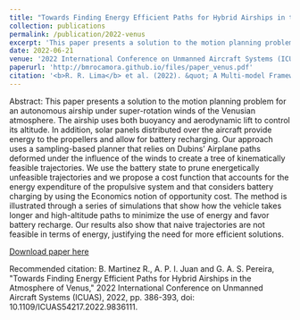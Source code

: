 ```yaml
---
title: "Towards Finding Energy Efficient Paths for Hybrid Airships in the Atmosphere of Venus"
collection: publications
permalink: /publication/2022-venus
excerpt: 'This paper presents a solution to the motion planning problem for an autonomous airship under super-rotation winds of the Venusian atmosphere.'
date: 2022-06-21
venue: '2022 International Conference on Unmanned Aircraft Systems (ICUAS)'
paperurl: 'http://bmrocamora.github.io/files/paper_venus.pdf'
citation: '<b>R. R. Lima</b> et al. (2022). &quot; A Multi-model Framework for Tehter-based Drone Localization.&quot; <i>Journal of Intelligent & Robotic Systems</i>.'
---
```

Abstract:
This paper presents a solution to the motion planning problem for an autonomous airship under super-rotation winds of the Venusian atmosphere. The airship uses both buoyancy and aerodynamic lift to control its altitude. In addition, solar panels distributed over the aircraft provide energy to the propellers and allow for battery recharging. Our approach uses a sampling-based planner that relies on Dubins’ Airplane paths deformed under the influence of the winds to create a tree of kinematically feasible trajectories. We use the battery state to prune energetically unfeasible trajectories and we propose a cost function that accounts for the energy expenditure of the propulsive system and that considers battery charging by using the Economics notion of opportunity cost. The method is illustrated through a series of simulations that show how the vehicle takes longer and high-altitude paths to minimize the use of energy and favor battery recharge. Our results also show that naive trajectories are not feasible in terms of energy, justifying the need for more efficient solutions.

[Download paper here](http://bmrocamora.github.io/files/paper_venus.pdf)

Recommended citation: B. Martinez R., A. P. I. Juan and G. A. S. Pereira, "Towards Finding Energy Efficient Paths for Hybrid Airships in the Atmosphere of Venus," 2022 International Conference on Unmanned Aircraft Systems (ICUAS), 2022, pp. 386-393, doi: 10.1109/ICUAS54217.2022.9836111.
